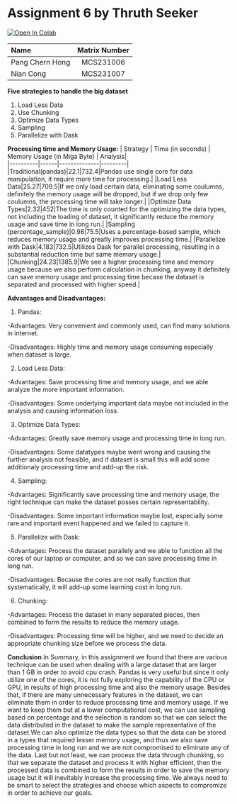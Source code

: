 # Assignment 6 by Thruth Seeker

<a target="_blank" href="https://github.com/drshahizan/Python-big-data/blob/main/assignment/ass6/bdm/Homelander/Homelander_BDM_Assignment6.ipynb">
  <img src="https://colab.research.google.com/assets/colab-badge.svg" alt="Open In Colab"/>
</a>

| Name                                     | Matrix Number |
| :---------------------------------------- | :-------------: |
| Pang Chern Hong            |MCS231006      |
| Nian Cong              |MCS231007      |

**Five strategies to handle the big dataset**

1. Load Less Data
2. Use Chunking
3. Optimize Data Types
4. Sampling
5. Parallelize with Dask

**Processing time and Memory Usage:**
| Strategy | Time (in seconds) | Memory Usage (in Miga Byte) | Analysis|      
|----------|------|--------------|---------|
|Traditional(pandas)|22.1|732.4|Pandas use single core for data manipulation, it require more time for processing.|
|Load Less Data|25.27|709.5|If we only load certain data, eliminating some coulumns, definitely the memory usage will be dropped, but if we drop only few coulumns, the processing time will take longer.|
|Optimize Data Types|2.32|452|The time is only counted for the optimizing the data types, not including the loading of dataset, it significantly reduce the memory usage and save time in long run.|
|Sampling (percentage_sample)|0.98|75.5|Uses a percentage-based sample, which reduces memory usage and greatly improves processing time.|
|Parallelize with Dask|4.183|732.5|Utilizes Dask for parallel processing, resulting in a substantial reduction time but same memory usage.|
|Chunking|24.23|1385.9|We see a higher processing time and memory usage because we also perform calculation in chunking, anyway it definitely can save memory usage and processing time becase the dataset is separated and processed with higher speed.|

**Advantages and Disadvantages:**
1. Pandas: 

-Advantages: Very convenient and commonly used, can find many solutions in internet.

-Disadvantages: Highly time and memory usage consuming especially when dataset is large.

2. Load Less Data:

-Advantages: Save processing time and memory usage, and we able analyze the more important information.

-Disadvantages: Some underlying important data maybe not included in the analysis and causing information loss.

3. Optimize Data Types:

-Advantages: Greatly save memory usage and processing time in long run.

-Disadvantages: Some datatypes maybe went wrong and causing the further analysis not feasible, and if dataset is small this will add some additionaly processing time and add-up the risk.

4. Sampling:

-Advantages: Significantly save processing time and memory usage, the right technique can make the dataset posses certain representability.

-Disadvantages: Some important information maybe lost, especially some rare and important event happened and we failed to capture it.

5. Parallelize with Dask:

-Advantages: Process the dataset parallely and we able to function all the cores of our laptop or computer, and so we can save processing time in long run.

-Disadvantages: Because the cores are not really function that systematically, it will add-up some learning cost in long run.

6. Chunking:

-Advantages: Process the dataset in many separated pieces, then combined to form the results to reduce the memory usage.

-Disadvantages: Processing time will be higher, and we need to decide an appropriate chunking size before we process the data.

**Conclusion**
In Summary, in this assignment we found that there are various technique can be used when dealing with a large dataset that are larger than 1 GB in order to avoid cpu crash. Pandas is very useful but since it only utilize one of the cores, it is not fully exploring the capability of the CPU or GPU, in results of high processing time and also the memory usage. Besides that, if there are many unnecessary features in the dataset, we can eliminate them in order to reduce processing time and memory usage. If we want to keep them but at a lower computational cost, we can use sampling based on percentage and the selection is random so that we can select the data distributed in the dataset to make the sample representative of the dataset.We can also optimize the data types so that the data can be stored in a types that required lesser memory usage, and thus we also save processing time in long run and we are not compromised to eliminate any of the data. Last but not least, we can process the data through chunking, so that we separate the dataset and process it with higher efficient, then the processed data is combined to form the results in order to save the memory usage but it will inevitably increase the processing time. We always need to be smart to select the strategies and choose which aspects to compromize in order to achieve our goals.

